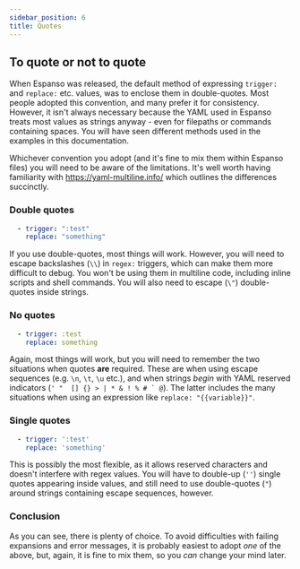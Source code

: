 ```yaml
---
sidebar_position: 6
title: Quotes
---
```


## To quote or not to quote

When Espanso was released, the default method of expressing `trigger:` and `replace:` etc. values, was to enclose them in double-quotes. Most people adopted this convention, and many prefer it for consistency. However, it isn't always necessary because the YAML used in Espanso treats most values as strings anyway - even for filepaths or commands containing spaces. You will have seen different methods used in the examples in this documentation.

Whichever convention you adopt (and it's fine to mix them within Espanso files) you will need to be aware of the limitations. It's well worth having familiarity with https://yaml-multiline.info/ which outlines the differences succinctly.

### Double quotes
```yml
  - trigger: ":test"
    replace: "something"
```            
If you use double-quotes, most things will work. However, you will need to escape backslashes (`\\`) in `regex:` triggers, which can make them more difficult to debug. You won't be using them in multiline code, including inline scripts and shell commands. You will also need to escape (`\"`) double-quotes inside strings.

### No quotes
```yml
  - trigger: :test
    replace: something
``` 

Again, most things will work, but you will need to remember the two situations when quotes **are** required. These are when using escape sequences (e.g. `\n`, `\t`, `\u` etc.), and when strings *begin* with YAML reserved indicators (``' "  [] {} > | * & ! % # ` @``). The latter includes the many situations when using an expression like `replace: "{{variable}}"`.

### Single quotes
```yml
  - trigger: ':test'
    replace: 'something'
```

This is possibly the most flexible, as it allows reserved characters and doesn't interfere with regex values. You will have to double-up (`''`) single quotes appearing inside values, and still need to use double-quotes (`"`) around strings containing escape sequences, however.

### Conclusion
As you can see, there is plenty of choice. To avoid difficulties with failing expansions and error messages, it is probably easiest to adopt *one* of the above, but, again, it is fine to mix them, so you *can* change your mind later.
